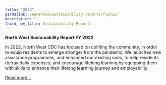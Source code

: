 ```yaml
---
title: "2022"
permalink: /newsroom/sustainability-reports/fy2022/
description: ""
third_nav_title: Sustainability Reports
---
```

**North West Sustainability Report FY 2022**

In 2022, North West CDC has focused on uplifting the community, in order to equip residents to emerge stronger from the pandemic. We launched new assistance programmes, and enhanced our existing ones, to help residents defray daily expenses, and encourage lifelong learning by equipping them with skills to enhance their lifelong learning journey and employability.

[Read more...](/files/north%20west%20sustainability%20report%20fy2022.pdf)
[]()